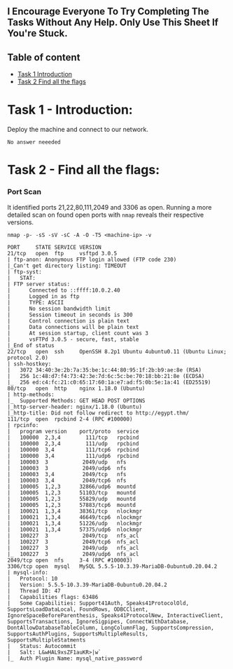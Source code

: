## I Encourage Everyone To Try Completing The Tasks Without Any Help. Only Use This Sheet If You're Stuck.

## Table of content
- [Task 1  Introduction](#task-1---Introduction)
- [Task 2  Find all the flags](#task-2---Find-all-the-flags)

# Task 1 - Introduction:
Deploy the machine and connect to our network. 
```
No answer neeeded
```

# Task 2  - Find all the flags:

### Port Scan
It identified ports 21,22,80,111,2049 and 3306 as open. Running a more detailed scan on found open ports with `nmap` reveals their respective versions.
```
nmap -p- -sS -sV -sC -A -O -T5 <machine-ip> -v 
```

```
PORT     STATE SERVICE VERSION
21/tcp   open  ftp     vsftpd 3.0.5
| ftp-anon: Anonymous FTP login allowed (FTP code 230)
|_Can't get directory listing: TIMEOUT
| ftp-syst: 
|   STAT: 
| FTP server status:
|      Connected to ::ffff:10.0.2.40
|      Logged in as ftp
|      TYPE: ASCII
|      No session bandwidth limit
|      Session timeout in seconds is 300
|      Control connection is plain text
|      Data connections will be plain text
|      At session startup, client count was 3
|      vsFTPd 3.0.5 - secure, fast, stable
|_End of status
22/tcp   open  ssh     OpenSSH 8.2p1 Ubuntu 4ubuntu0.11 (Ubuntu Linux; protocol 2.0)
| ssh-hostkey: 
|   3072 34:40:3e:2b:7a:35:be:1c:44:80:95:1f:2b:b9:ae:8e (RSA)
|   256 1c:48:d7:f4:73:42:3e:7d:6c:5c:be:70:18:bb:21:8e (ECDSA)
|_  256 ed:c4:fc:21:c0:65:17:60:1a:e7:ad:f5:0b:5e:1a:41 (ED25519)
80/tcp   open  http    nginx 1.18.0 (Ubuntu)
| http-methods: 
|_  Supported Methods: GET HEAD POST OPTIONS
|_http-server-header: nginx/1.18.0 (Ubuntu)
|_http-title: Did not follow redirect to http://egypt.thm/
111/tcp  open  rpcbind 2-4 (RPC #100000)
| rpcinfo: 
|   program version    port/proto  service
|   100000  2,3,4        111/tcp   rpcbind
|   100000  2,3,4        111/udp   rpcbind
|   100000  3,4          111/tcp6  rpcbind
|   100000  3,4          111/udp6  rpcbind
|   100003  3           2049/udp   nfs
|   100003  3           2049/udp6  nfs
|   100003  3,4         2049/tcp   nfs
|   100003  3,4         2049/tcp6  nfs
|   100005  1,2,3      32866/udp6  mountd
|   100005  1,2,3      51103/tcp   mountd
|   100005  1,2,3      55829/udp   mountd
|   100005  1,2,3      57883/tcp6  mountd
|   100021  1,3,4      38361/tcp   nlockmgr
|   100021  1,3,4      46649/tcp6  nlockmgr
|   100021  1,3,4      51226/udp   nlockmgr
|   100021  1,3,4      57375/udp6  nlockmgr
|   100227  3           2049/tcp   nfs_acl
|   100227  3           2049/tcp6  nfs_acl
|   100227  3           2049/udp   nfs_acl
|_  100227  3           2049/udp6  nfs_acl
2049/tcp open  nfs     3-4 (RPC #100003)
3306/tcp open  mysql   MySQL 5.5.5-10.3.39-MariaDB-0ubuntu0.20.04.2
| mysql-info: 
|   Protocol: 10
|   Version: 5.5.5-10.3.39-MariaDB-0ubuntu0.20.04.2
|   Thread ID: 47
|   Capabilities flags: 63486
|   Some Capabilities: Support41Auth, Speaks41ProtocolOld, SupportsLoadDataLocal, FoundRows, ODBCClient, IgnoreSpaceBeforeParenthesis, Speaks41ProtocolNew, InteractiveClient, SupportsTransactions, IgnoreSigpipes, ConnectWithDatabase, DontAllowDatabaseTableColumn, LongColumnFlag, SupportsCompression, SupportsAuthPlugins, SupportsMultipleResults, SupportsMultipleStatments
|   Status: Autocommit
|   Salt: L&wHAL9xsZF1auKR>|w`
|_  Auth Plugin Name: mysql_native_password
```

